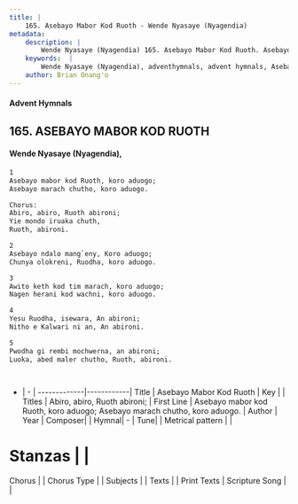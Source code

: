 ```yaml
---
title: |
    165. Asebayo Mabor Kod Ruoth - Wende Nyasaye (Nyagendia)
metadata:
    description: |
        Wende Nyasaye (Nyagendia) 165. Asebayo Mabor Kod Ruoth. Asebayo mabor kod Ruoth, koro aduogo;  Asebayo marach chutho, koro aduogo.  Chorus: Abiro, abiro, Ruoth abironi;  Yie mondo iruaka chuth,  Ruoth, abironi.  
    keywords:  |
        Wende Nyasaye (Nyagendia), adventhymnals, advent hymnals, Asebayo Mabor Kod Ruoth, Asebayo mabor kod Ruoth, koro aduogo;  Asebayo marach chutho, koro aduogo.. Abiro, abiro, Ruoth abironi; 
    author: Brian Onang'o
---
```


#### Advent Hymnals
## 165. ASEBAYO MABOR KOD RUOTH
####  Wende Nyasaye (Nyagendia),

```txt
1
Asebayo mabor kod Ruoth, koro aduogo; 
Asebayo marach chutho, koro aduogo.

Chorus:
Abiro, abiro, Ruoth abironi; 
Yie mondo iruaka chuth, 
Ruoth, abironi.

2
Asebayo ndalo mang`eny, Koro aduogo; 
Chunya olokreni, Ruodha, koro aduogo.

3
Awito keth kod tim marach, koro aduogo; 
Nagen herani kod wachni, koro aduogo.

4
Yesu Ruodha, isewara, An abironi; 
Nitho e Kalwari ni an, An abironi.

5
Pwodha gi rembi mochwerna, an abironi; 
Luoka, abed maler chutho, Ruoth, abironi.




```

- |   -  |
-------------|------------|
Title | Asebayo Mabor Kod Ruoth |
Key |  |
Titles | Abiro, abiro, Ruoth abironi;  |
First Line | Asebayo mabor kod Ruoth, koro aduogo;  Asebayo marach chutho, koro aduogo. |
Author | 
Year | 
Composer| |
Hymnal|  - |
Tune|  |
Metrical pattern | |
# Stanzas |  |
Chorus |  |
Chorus Type |  |
Subjects | |
Texts |  |
Print Texts | 
Scripture Song |  |
    
